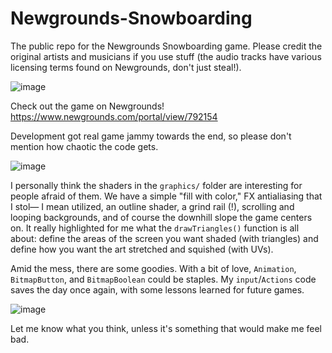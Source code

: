 # Newgrounds-Snowboarding
The public repo for the Newgrounds Snowboarding game. Please credit the original artists and musicians if you use stuff (the audio tracks have various licensing terms found on Newgrounds, don't just steal!).

![image](https://user-images.githubusercontent.com/5033927/116805727-5fbf9580-aaf6-11eb-89c2-b023c303175e.png)

Check out the game on Newgrounds! https://www.newgrounds.com/portal/view/792154

Development got real game jammy towards the end, so please don't mention how chaotic the code gets.

![image](https://user-images.githubusercontent.com/5033927/116805724-59311e00-aaf6-11eb-8cc9-fdb3d61ce40a.png)

I personally think the shaders in the `graphics/` folder are interesting for people afraid of them. We have a simple "fill with color," FX antialiasing that I stol— I mean utilized, an outline shader, a grind rail (!), scrolling and looping backgrounds, and of course the downhill slope the game centers on. It really highlighted for me what the `drawTriangles()` function is all about: define the areas of the screen you want shaded (with triangles) and define how you want the art stretched and squished (with UVs).

Amid the mess, there are some goodies. With a bit of love, `Animation`, `BitmapButton`, and `BitmapBoolean` could be staples. My `input`/`Actions` code saves the day once again, with some lessons learned for future games.

![image](https://user-images.githubusercontent.com/5033927/116805720-50d8e300-aaf6-11eb-80a9-3c1e9cccbc3f.png)

Let me know what you think, unless it's something that would make me feel bad.
